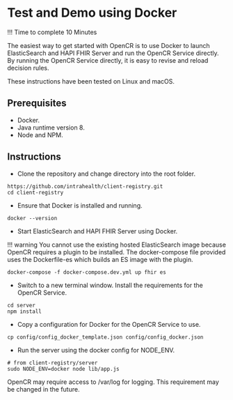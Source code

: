 # Test and Demo using Docker

!!! Time to complete
    10 Minutes

The easiest way to get started with OpenCR is to use Docker to launch ElasticSearch and HAPI FHIR Server and run the OpenCR Service directly. By running the OpenCR Service directly, it is easy to revise and reload decision rules.

These instructions have been tested on Linux and macOS.

## Prerequisites

* Docker.
* Java runtime version 8.
* Node and NPM.

## Instructions

* Clone the repository and change directory into the root folder.
```
https://github.com/intrahealth/client-registry.git
cd client-registry
```

* Ensure that Docker is installed and running.
```
docker --version
```

* Start ElasticSearch and HAPI FHIR Server using Docker. 

!!! warning 
    You cannot use the existing hosted ElasticSearch image because OpenCR requires a plugin to be installed. The docker-compose file provided uses the Dockerfile-es which builds an ES image with the plugin.
```
docker-compose -f docker-compose.dev.yml up fhir es
```

* Switch to a new terminal window. Install the requirements for the OpenCR Service.
```
cd server
npm install
```

* Copy a configuration for Docker for the OpenCR Service to use.
```
cp config/config_docker_template.json config/config_docker.json
```

* Run the server using the docker config for NODE_ENV.
```
# from client-registry/server
sudo NODE_ENV=docker node lib/app.js
```

OpenCR may require access to /var/log for logging. This requirement may be changed in the future.